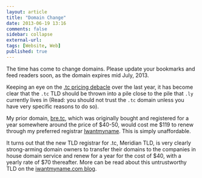 ```yaml
---
layout: article
title: "Domain Change"
date: 2013-06-19 13:16
comments: false
sidebar: collapse
external-url:
tags: [Website, Web]
published: true
---
```


The time has come to change domains.  Please update your bookmarks and feed readers soon, as the domain expires mid July, 2013.

Keeping an eye on the [.tc pricing debacle](https://iwantmyname.com/blog/2012/08/adamsnames-advises-extraordinary-price-increase-for-tc-registrations-and-other-changes-to-gd-vg-doma.html) over the last year, it has become clear that the `.tc` TLD should be thrown into a pile close to the pile that `.ly` currently lives in (Read: you should not trust the `.tc` domain unless you have very specific reasons to do so).  

My prior domain, [bre.tc](http://bre.tc), which was originally bought and registered for a year somewhere around the price of $40-50, would cost me $119 to renew through my preferred registrar [Iwantmyname](http://iwantmyname.com).  This is simply unaffordable.

It turns out that the new TLD registrar for .tc, Meridian TLD, is very clearly strong-arming domain owners to transfer their domains to the companies in house domain service and renew for a year for the cost of $40, with a yearly rate of $70 thereafter.  More can be read about this untrustworthy TLD on the [iwantmyname.com blog](https://iwantmyname.com/blog/2012/08/3-easy-steps-to-ruin-the-reputation-of-a-countrys-domain-extension.html).